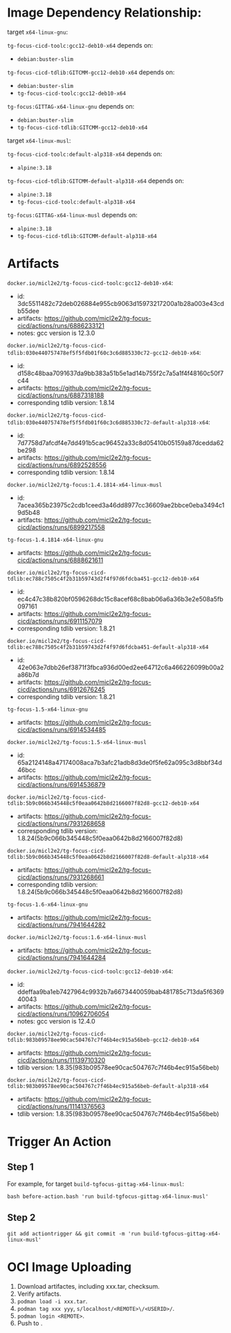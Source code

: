
# Image Dependency Relationship:

target `x64-linux-gnu`:

`tg-focus-cicd-toolc:gcc12-deb10-x64` depends on:
- `debian:buster-slim`

`tg-focus-cicd-tdlib:GITCMM-gcc12-deb10-x64` depends on:
- `debian:buster-slim`
- `tg-focus-cicd-toolc:gcc12-deb10-x64`

`tg-focus:GITTAG-x64-linux-gnu` depends on:
- `debian:buster-slim`
- `tg-focus-cicd-tdlib:GITCMM-gcc12-deb10-x64`

target `x64-linux-musl`:

`tg-focus-cicd-toolc:default-alp318-x64` depends on:
- `alpine:3.18`

`tg-focus-cicd-tdlib:GITCMM-default-alp318-x64` depends on:
- `alpine:3.18`
- `tg-focus-cicd-toolc:default-alp318-x64`

`tg-focus:GITTAG-x64-linux-musl` depends on:
- `alpine:3.18`
- `tg-focus-cicd-tdlib:GITCMM-default-alp318-x64`



# Artifacts

`docker.io/micl2e2/tg-focus-cicd-toolc:gcc12-deb10-x64`:
- id: 3dc5511482c72deb026884e955cb9063d15973217200a1b28a003e43cdb55dee
- artifacts: https://github.com/micl2e2/tg-focus-cicd/actions/runs/6886233121
- notes: gcc version is 12.3.0

`docker.io/micl2e2/tg-focus-cicd-tdlib:030e440757478ef5f5fdb01f60c3c6d885330c72-gcc12-deb10-x64`:
- id: d158c48baa7091637da9bb383a51b5e1ad14b755f2c7a5a1f4f48160c50f7c44
- artifacts: https://github.com/micl2e2/tg-focus-cicd/actions/runs/6887318188
- corresponding tdlib version: 1.8.14

`docker.io/micl2e2/tg-focus-cicd-tdlib:030e440757478ef5f5fdb01f60c3c6d885330c72-default-alp318-x64`:
- id: 7d7758d7afcdf4e7dd491b5cac96452a33c8d05410b05159a87dcedda62be298
- artifacts: https://github.com/micl2e2/tg-focus-cicd/actions/runs/6892528556
- corresponding tdlib version: 1.8.14

`docker.io/micl2e2/tg-focus:1.4.1814-x64-linux-musl`
- id: 7acea365b23975c2cdb1ceed3a46dd8977cc36609ae2bbce0eba3494c19d5b48
- artifacts: https://github.com/micl2e2/tg-focus-cicd/actions/runs/6899217558

`tg-focus-1.4.1814-x64-linux-gnu`
- artifacts: https://github.com/micl2e2/tg-focus-cicd/actions/runs/6888621611

`docker.io/micl2e2/tg-focus-cicd-tdlib:ec788c7505c4f2b31b59743d2f4f97d6fdcba451-gcc12-deb10-x64`
- id: ec4c47c38b820bf0596268dc15c8acef68c8bab06a6a36b3e2e508a5fb097161
- artifacts: https://github.com/micl2e2/tg-focus-cicd/actions/runs/6911157079
- corresponding tdlib version: 1.8.21

`docker.io/micl2e2/tg-focus-cicd-tdlib:ec788c7505c4f2b31b59743d2f4f97d6fdcba451-default-alp318-x64`
- id: 42e063e7dbb26ef3871f3fbca936d00ed2ee64712c6a466226099b00a2a86b7d
- artifacts: https://github.com/micl2e2/tg-focus-cicd/actions/runs/6912676245
- corresponding tdlib version: 1.8.21

`tg-focus-1.5-x64-linux-gnu`
- artifacts: https://github.com/micl2e2/tg-focus-cicd/actions/runs/6914534485

`docker.io/micl2e2/tg-focus:1.5-x64-linux-musl`
- id: 65a2124148a47174008aca7b3afc21adb8d3de0f5fe62a095c3d8bbf34d46bcc
- artifacts: https://github.com/micl2e2/tg-focus-cicd/actions/runs/6914536879

`docker.io/micl2e2/tg-focus-cicd-tdlib:5b9c066b345448c5f0eaa0642b8d2166007f82d8-gcc12-deb10-x64`
- artifacts: https://github.com/micl2e2/tg-focus-cicd/actions/runs/7931268658
- corresponding tdlib version: 1.8.24(5b9c066b345448c5f0eaa0642b8d2166007f82d8)

`docker.io/micl2e2/tg-focus-cicd-tdlib:5b9c066b345448c5f0eaa0642b8d2166007f82d8-default-alp318-x64`
- artifacts: https://github.com/micl2e2/tg-focus-cicd/actions/runs/7931268661
- corresponding tdlib version: 1.8.24(5b9c066b345448c5f0eaa0642b8d2166007f82d8)

`tg-focus-1.6-x64-linux-gnu`
- artifacts: https://github.com/micl2e2/tg-focus-cicd/actions/runs/7941644282

`docker.io/micl2e2/tg-focus:1.6-x64-linux-musl`
- artifacts: https://github.com/micl2e2/tg-focus-cicd/actions/runs/7941644284

`docker.io/micl2e2/tg-focus-cicd-toolc:gcc12-deb10-x64`:
- id: ddeffaa9ba1eb7427964c9932b7a6673440059bab481785c713da5f636940043
- artifacts: https://github.com/micl2e2/tg-focus-cicd/actions/runs/10962706054
- notes: gcc version is 12.4.0

`docker.io/micl2e2/tg-focus-cicd-tdlib:983b09578ee90cac504767c7f46b4ec915a56beb-gcc12-deb10-x64`
- artifacts: https://github.com/micl2e2/tg-focus-cicd/actions/runs/11139710320
- tdlib version: 1.8.35(983b09578ee90cac504767c7f46b4ec915a56beb)

`docker.io/micl2e2/tg-focus-cicd-tdlib:983b09578ee90cac504767c7f46b4ec915a56beb-default-alp318-x64`
- artifacts: https://github.com/micl2e2/tg-focus-cicd/actions/runs/11141376563
- tdlib version: 1.8.35(983b09578ee90cac504767c7f46b4ec915a56beb)


# Trigger An Action

## Step 1

For example, for target `build-tgfocus-gittag-x64-linux-musl`:

```
bash before-action.bash 'run build-tgfocus-gittag-x64-linux-musl'
```

## Step 2

```
git add actiontrigger && git commit -m 'run build-tgfocus-gittag-x64-linux-musl'
```

# OCI Image Uploading

1. Download artifactes, including xxx.tar, checksum.
2. Verify artifacts.
1. `podman load -i xxx.tar`.
2. `podman tag xxx yyy`, `s/localhost/<REMOTE>\/<USERID>/`.
3. `podman login <REMOTE>`.
4. Push to <REMOTE>.